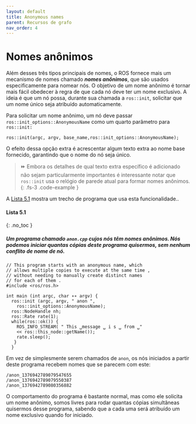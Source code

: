 ```yaml
---
layout: default
title: Anonymous names
parent: Recursos de grafo
nav_order: 4
---
```


# Nomes anônimos

Além desses três tipos principais de nomes, o ROS fornece mais um mecanismo de nomes chamado ***nomes anônimos***, que são usados especificamente para nomear nós. O objetivo
de um nome anônimo é tornar mais fácil obedecer à regra de que cada nó deve ter um
nome exclusivo. A ideia é que um nó possa, durante sua chamada a `ros::init`, solicitar que um
nome único seja atribuído automaticamente.

Para solicitar um nome anônimo, um nó deve passar `ros::init_options::AnonymousName` como um quarto parâmetro para `ros::init:`

```
ros::init(argc, argv, base_name,ros::init_options::AnonymousName);
```

O efeito dessa opção extra é acrescentar algum texto extra ao nome base fornecido, garantindo
que o nome do nó seja único.

> ⏩ Embora os detalhes de qual texto extra específico é adicionado não sejam particularmente importantes
> é interessante notar que `ros::init` usa o relógio de parede atual para formar
> nomes anônimos.
{: .fs-3 .code-example }

A [Lista 5.1](#lista-51) mostra um trecho de programa que usa esta funcionalidade.. 
 
#### **Lista 5.1**
{: .no_toc }
##### Um programa chamado `anon.cpp` cujos nós têm nomes anônimos. Nós podemos iniciar quantas cópias deste programa quisermos, sem nenhum conflito de nome de nó.
```console
// This program starts with an anonymous name, which
// allows multiple copies to execute at the same time ,
// without needing to manually create distinct names
// for each of them .
#include <ros/ros.h>

int main (int argc, char ∗∗ argv) {
  ros::init (argc, argv, " anon ",
    ros::init_options::AnonymousName);
  ros::NodeHandle nh;
  ros::Rate rate(1);
  while(ros::ok()) {
    ROS_INFO_STREAM( " This ␣message ␣ i s ␣ from ␣"
    << ros::this_node::getName());
    rate.sleep();
   }
  }

```

Em vez de simplesmente serem
chamados de `anon`, os nós iniciados a partir deste programa recebem nomes que se parecem com este:
```
/anon_1376942789079547655
/anon_1376942789079550387
/anon_1376942789080356882
```

O comportamento do programa é bastante normal, mas como ele solicita um nome anônimo,
somos livres para rodar quantas cópias simultâneas quisermos desse programa, sabendo
que a cada uma será atribuído um nome exclusivo quando for iniciado.
